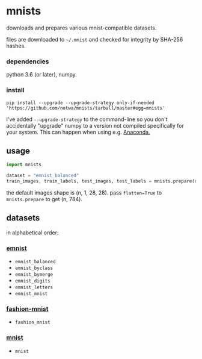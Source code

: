 # mnists

downloads and prepares various mnist-compatible datasets.

files are downloaded to `~/.mnist`
and checked for integrity by SHA-256 hashes.

### dependencies

python 3.6 (or later), numpy.

### install

`pip install --upgrade --upgrade-strategy only-if-needed 'https://github.com/notwa/mnists/tarball/master#egg=mnists'`

I've added `--upgrade-strategy` to the command-line
so you don't accidentally "upgrade" numpy to
a version not compiled specifically for your system.
This can happen when using e.g. [Anaconda.][anaconda]

[anaconda]: //www.anaconda.com/

## usage

```python
import mnists

dataset = "emnist_balanced"
train_images, train_labels, test_images, test_labels = mnists.prepare(dataset)
```

the default images shape is (n, 1, 28, 28).
pass `flatten=True` to `mnists.prepare` to get (n, 784).

## datasets

in alphabetical order:

### [emnist][emnist]

* `emnist_balanced`
* `emnist_byclass`
* `emnist_bymerge`
* `emnist_digits`
* `emnist_letters`
* `emnist_mnist`

### [fashion-mnist][fashion-mnist]

* `fashion_mnist`

### [mnist][mnist]

* `mnist`

[emnist]: //www.nist.gov/itl/iad/image-group/emnist-dataset
[fashion-mnist]: //github.com/zalandoresearch/fashion-mnist
[mnist]: http://yann.lecun.com/exdb/mnist/
